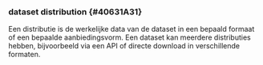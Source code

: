### dataset distribution {#40631A31}
Een distributie is de werkelijke data van de dataset in een bepaald formaat of een bepaalde aanbiedingsvorm. Een dataset kan meerdere distributies hebben, bijvoorbeeld via een API of directe download in verschillende formaten.  
